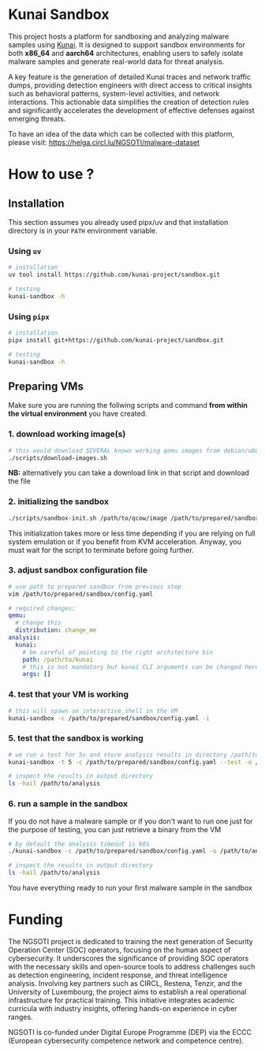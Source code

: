 # Kunai Sandbox

This project hosts a platform for sandboxing and analyzing malware samples using [Kunai](https://github.com/kunai-project/kunai). It is designed to support sandbox environments for both **x86_64** and **aarch64** architectures, enabling users to safely isolate malware samples and generate real-world data for threat analysis.

A key feature is the generation of detailed Kunai traces and network traffic dumps, providing detection engineers with direct access to critical insights such as behavioral patterns, system-level activities, and network interactions. This actionable data simplifies the creation of detection rules and significantly accelerates the development of effective defenses against emerging threats.

To have an idea of the data which can be collected with this platform, please visit: https://helga.circl.lu/NGSOTI/malware-dataset

# How to use ?

## Installation

This section assumes you already used pipx/uv and that installation directory is in your `PATH` environment variable.

### Using `uv`

```bash
# installation
uv tool install https://github.com/kunai-project/sandbox.git

# testing
kunai-sandbox -h
```

### Using `pipx`

```bash
# installation
pipx install git+https://github.com/kunai-project/sandbox.git

# testing
kunai-sandbox -h
```

## Preparing VMs

Make sure you are running the follwing scripts and command **from within
the virtual environment** you have created.

### 1. download working image(s)

```bash
# this would download SEVERAL known working qemu images from debian/ubuntu repositories
./scripts/download-images.sh
```
**NB:** alternatively you can take a download link in that script and download the file

### 2. initializing the sandbox 

```bash
./scripts/sandbox-init.sh /path/to/qcow/image /path/to/prepared/sandbox
```

This initialization takes more or less time depending if you are relying on full system emulation or if you benefit from KVM acceleration.
Anyway, you must wait for the script to terminate before going further.

### 3. adjust sandbox configuration file

```bash
# use path to prepared sandbox from previous step
vim /path/to/prepared/sandbox/config.yaml
```

```yaml
# required changes:
qemu:
  # change this
  distribution: change_me
analysis:
  kunai:
    # be careful of pointing to the right architecture bin
    path: /path/to/kunai
    # this is not mandatory but kunai CLI arguments can be changed here
    args: []
```

### 4. test that your VM is working

```bash
# this will spawn an interactive shell in the VM
kunai-sandbox -c /path/to/prepared/sandbox/config.yaml -i
```

### 5. test that the sandbox is working

```bash
# we run a test for 5s and store analysis results in directory /path/to/analysis
kunai-sandbox -t 5 -c /path/to/prepared/sandbox/config.yaml --test -o /path/to/analysis

# inspect the results in output directory
ls -hail /path/to/analysis
```

### 6. run a sample in the sandbox

If you do not have a malware sample or if you don't want to run one just
for the purpose of testing, you can just retrieve a binary from the VM

```bash
# by default the analysis timeout is 60s
./kunai-sandbox -c /path/to/prepared/sandbox/config.yaml -o /path/to/analysis -- /path/to/sample --some=sample --args

# inspect the results in output directory
ls -hail /path/to/analysis
```

You have everything ready to run your first malware sample in the sandbox

# Funding

The NGSOTI project is dedicated to training the next generation of Security Operation Center (SOC) operators, focusing on the human aspect of cybersecurity. It underscores the significance of providing SOC operators with the necessary skills and open-source tools to address challenges such as detection engineering, incident response, and threat intelligence analysis. Involving key partners such as CIRCL, Restena, Tenzir, and the University of Luxembourg, the project aims to establish a real operational infrastructure for practical training. This initiative integrates academic curricula with industry insights, offering hands-on experience in cyber ranges.

NGSOTI is co-funded under Digital Europe Programme (DEP) via the ECCC (European cybersecurity competence network and competence centre).



